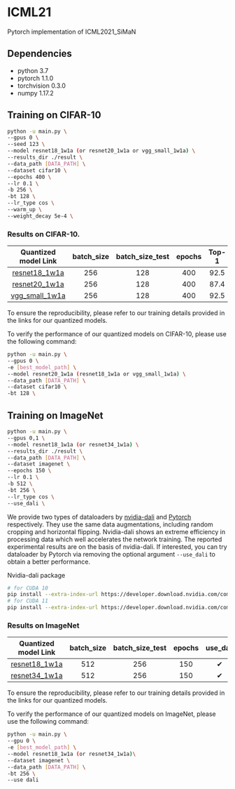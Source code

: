 # ICML21
Pytorch implementation of ICML2021_SiMaN   

## Dependencies 
* python 3.7
* pytorch 1.1.0 
* torchvision 0.3.0
* numpy 1.17.2

## Training on CIFAR-10
```bash
python -u main.py \
--gpus 0 \
--seed 123 \
--model resnet18_1w1a (or resnet20_1w1a or vgg_small_1w1a) \
--results_dir ./result \
--data_path [DATA_PATH] \
--dataset cifar10 \
--epochs 400 \
--lr 0.1 \
-b 256 \
-bt 128 \
--lr_type cos \
--warm_up \
--weight_decay 5e-4 \
```

### Results on CIFAR-10. 
|Quantized model Link                                                                                  | batch_size | batch_size_test | epochs| Top-1 |
|:----------------------------------------------------------------------------------------------------:|:----------:|:---------------:|:-----:|:-----:|
|[resnet18_1w1a](https://drive.google.com/drive/folders/1x2ihCroNVhW08drZJUTyI3XIEQpDc2su?usp=sharing) |    256     |       128       | 400   | 92.5 |  
|[resnet20_1w1a](https://drive.google.com/drive/folders/1-1HXFFsw0bGplsA-pkYetl-ETFpvLGiL?usp=sharing) |    256     |       128       | 400   | 87.4 |
|[vgg_small_1w1a](https://drive.google.com/drive/folders/1vkV_U63kXxBumYT-OVV80mesKpAzFztJ?usp=sharing) |    256     |       128       | 400   | 92.5 |


To ensure the reproducibility, please refer to our training details provided in the links for our quantized models.

To verify the performance of our quantized models on CIFAR-10, please use the following command:
```bash 
python -u main.py \
--gpus 0 \
-e [best_model_path] \
--model resnet20_1w1a (resnet18_1w1a or vgg_small_1w1a) \
--data_path [DATA_PATH] \
--dataset cifar10 \
-bt 128 \
```

## Training on ImageNet
```bash
python -u main.py \
--gpus 0,1 \
--model resnet18_1w1a (or resnet34_1w1a) \
--results_dir ./result \
--data_path [DATA_PATH] \
--dataset imagenet \
--epochs 150 \
--lr 0.1 \
-b 512 \
-bt 256 \
--lr_type cos \
--use_dali \
```

We provide two types of dataloaders by [nvidia-dali](https://docs.nvidia.com/deeplearning/dali/user-guide/docs/index.html) and [Pytorch](https://pytorch.org/docs/stable/data.html) respectively. They use the same data augmentations, including random cropping and horizontal flipping. Nvidia-dali shows an extreme efficiency in processing data which well accelerates the network training. The reported experimental results are on the basis of nvidia-dali. If interested, you can try dataloader by Pytorch via removing the optional argument ```--use_dali``` to obtain a better performance.  

Nvidia-dali package
```bash
# for CUDA 10
pip install --extra-index-url https://developer.download.nvidia.com/compute/redist nvidia-dali-cuda100
# for CUDA 11
pip install --extra-index-url https://developer.download.nvidia.com/compute/redist nvidia-dali-cuda110
```
### Results on ImageNet

|Quantized model Link                                                                                  | batch_size | batch_size_test | epochs| use_dali| Top-1 | Top-5 | 
|:----------------------------------------------------------------------------------------------------:|:----------:|:---------------:|:-----:|:-------:|:-----:|:-----:|
| [resnet18_1w1a](https://drive.google.com/drive/folders/15pwL5UeJGFHNwHNFh7Yl6dFgAX9QvxE5?usp=sharing)|    512     |       256       |  150  |   ✔    | 60.1 | 82.3 |
| [resnet34_1w1a](https://drive.google.com/drive/folders/1vhl1Q9ulTfqMy27Gn5lFIMgop24UIRh8?usp=sharing)|    512     |       256       |  150  |   ✔    | 63.9 | 84.8 |

To ensure the reproducibility, please refer to our training details provided in the links for our quantized models.

To verify the performance of our quantized models on ImageNet, please use the following command:
```bash
python -u main.py \
--gpu 0 \
-e [best_model_path] \
--model resnet18_1w1a (or resnet34_1w1a)\
--dataset imagenet \
--data_path [DATA_PATH] \
-bt 256 \
--use dali
```
